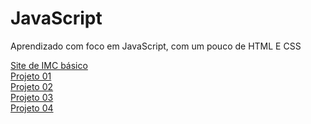 # JavaScript
 Aprendizado com foco em JavaScript, com um pouco de HTML E CSS
 
<a href="https://maiconghisleni.github.io/JavaScript/IMC_COMPLETO/imcUp.html">Site de IMC básico</a>
<br>
<a href="https://maiconghisleni.github.io/JavaScript/projeto1/alr1.html">Projeto 01</a>
<br>
<a href="https://maiconghisleni.github.io/JavaScript/projeto2/alr2imc.html">Projeto 02</a>
<br>
<a href="https://maiconghisleni.github.io/JavaScript/projeto3/alr3imc.html">Projeto 03</a>
<br>
<a href="https://maiconghisleni.github.io/JavaScript/projeto4/alr4adv.html">Projeto 04</a>
